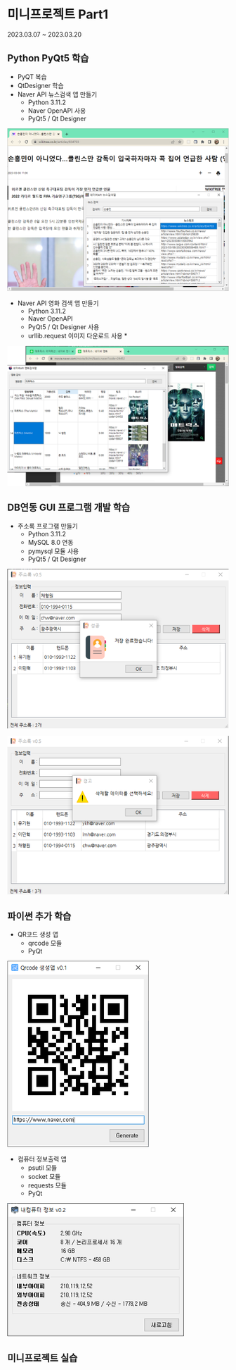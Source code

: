 # 미니프로젝트 Part1
2023.03.07 ~ 2023.03.20

## Python PyQt5 학습
- PyQT 복습
- QtDesigner 학습
- Naver API 뉴스검색 앱 만들기
  - Python 3.11.2
  - Naver OpenAPI 사용
  - PyQt5 / Qt Designer
<!-- HTML 주석
![네이버뉴스앱](https://raw.githubusercontent.com/Gayeon-Leee/miniprojects/main/Images/NaverNewsApp.png)
-->

<img src="https://raw.githubusercontent.com/Gayeon-Leee/miniprojects/main/Images/NaverNewsApp.png" width="780" />

- Naver API 영화 검색 앱 만들기
  - Python 3.11.2
  - Naver OpenAPI
  - PyQt5 / Qt Designer 사용
  - urllib.request 이미지 다운로드 사용 *
<img src="https://raw.githubusercontent.com/Gayeon-Leee/miniprojects/main/Images/NaverMovieApp.png" width="780" />

## DB연동 GUI 프로그램 개발 학습
- 주소록 프로그램 만들기
  - Python 3.11.2
  - MySQL 8.0 연동
  - pymysql 모듈 사용
  - PyQt5 / Qt Designer
  
![주소록앱1](https://raw.githubusercontent.com/Gayeon-Leee/miniprojects/main/Images/AddressBook01.png)

![주소록앱2](https://raw.githubusercontent.com/Gayeon-Leee/miniprojects/main/Images/AddressBook02.png)

## 파이썬 추가 학습
- QR코드 생성 앱
  - qrcode 모듈
  - PyQt

![QR코드앱](https://raw.githubusercontent.com/Gayeon-Leee/miniprojects/main/Images/QRcodeApp.png)


- 컴퓨터 정보출력 앱
  - psutil 모듈
  - socket 모듈
  - requests 모듈
  - PyQt

![컴퓨터정보](https://raw.githubusercontent.com/Gayeon-Leee/miniprojects/main/Images/comInfo.png)


## 미니프로젝트 실습



